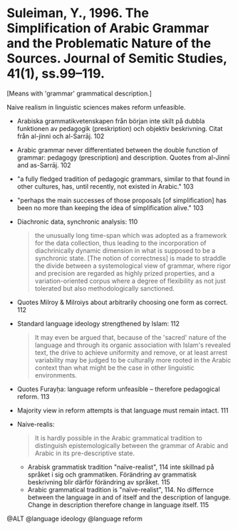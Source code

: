 # Suleiman, Y., 1996. The Simplification of Arabic Grammar and the Problematic Nature of the Sources.  Journal of Semitic Studies, 41(1), ss.99–119.

[Means with 'grammar' grammatical description.]

Naive realism in linguistic sciences makes reform unfeasible. 

- Arabiska grammatikvetenskapen från början inte skilt på dubbla funktionen av pedagogik (preskription) och objektiv beskrivning. Citat från al-jinni och al-Sarrāj. 102
- Arabic grammar never differentiated between the double function of grammar: pedagogy (prescription) and description. Quotes from al-Jinnī and as-Sarrāj. 102

- "a fully fledged tradition of pedagogic grammars, similar to that found in other cultures, has, until recently, not existed in Arabic." 103

- "perhaps the main successes of those proposals [of simplification] has been no more than keeping the idea of simplification alive." 103

- Diachronic data, synchronic analysis:  110 

    > the unusually long time-span which was adopted as a framework for the data collection, thus leading to the incorporation of diachrinically dynamic dimension in what is supposed to be a synchronic state. [The notion of correctness] is made to straddle the divide between a systemological view of grammar, where rigor and precision are regarded as highly prized properties, and a variation-oriented corpus where a degree of flexibility as not just tolerated but also methodologically sanctioned.

- Quotes Milroy & Milroiys about arbitrarily choosing one form as correct. 112

- Standard language ideology strengthened by Islam: 112

    > It may even be argued that, because of the 'sacred' nature of the language and through its organic association with Islam's revealed text, the drive to achieve uniformity and remove, or at least arrest variability may be judged to be culturally more rooted in the Arabic context than what might be the case in other linguistic environments.

- Quotes Furayḥa: language reform unfeasible – therefore pedagogical reform. 113

- Majority view in reform attempts is that language must remain intact. 111

- Naive-realis:

    > It is hardly possible in the Arabic grammatical tradition to distinguish epistemologically  between the grammar of Arabic and Arabic in its pre-descriptive state.
    
    - Arabisk grammatisk tradition "naïve-realist", 114 inte skillnad på språket i sig och grammatiken. Förändring av grammatisk beskrivning blir därför förändring av språket. 115
    - Arabic grammatical tradition is "naïve-realist", 114. No differnce between the language in and of itself and the description of languge. Change in description therefore change in language itself. 115

@ALT
@language ideology
@language reform
